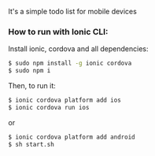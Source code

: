 It's a simple todo list for mobile devices

### How to run with Ionic CLI:

Install ionic, cordova and all dependencies:

```bash
$ sudo npm install -g ionic cordova
$ sudo npm i

```

Then, to run it:

```bash
$ ionic cordova platform add ios
$ ionic cordova run ios
```

or

```bash
$ ionic cordova platform add android
$ sh start.sh
```

